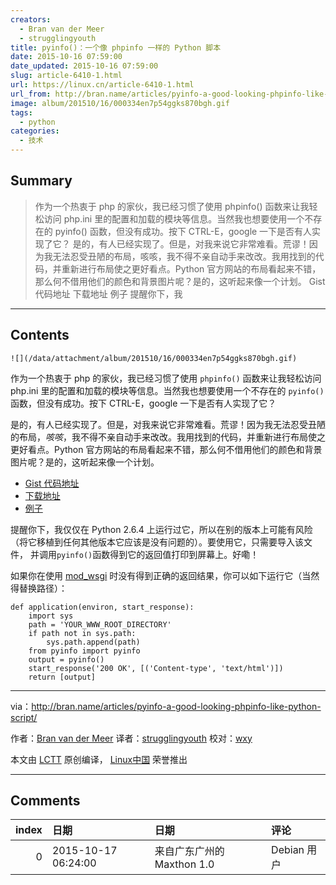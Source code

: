```yaml
---
creators:
  - Bran van der Meer
  - strugglingyouth
title: pyinfo()：一个像 phpinfo 一样的 Python 脚本
date: 2015-10-16 07:59:00
date_updated: 2015-10-16 07:59:00
slug: article-6410-1.html
url: https://linux.cn/article-6410-1.html
url_from: http://bran.name/articles/pyinfo-a-good-looking-phpinfo-like-python-script/
image: album/201510/16/000334en7p54ggks870bgh.gif
tags:
  - python
categories:
  - 技术
---
```


## Summary

> 作为一个热衷于 php 的家伙，我已经习惯了使用 phpinfo() 函数来让我轻松访问 php.ini 里的配置和加载的模块等信息。当然我也想要使用一个不存在的 pyinfo() 函数，但没有成功。按下 CTRL-E，google 一下是否有人实现了它？ 是的，有人已经实现了。但是，对我来说它非常难看。荒谬！因为我无法忍受丑陋的布局，咳咳，我不得不亲自动手来改改。我用找到的代码，并重新进行布局使之更好看点。Python 官方网站的布局看起来不错，那么何不借用他们的颜色和背景图片呢？是的，这听起来像一个计划。  Gist 代码地址 下载地址 例子  提醒你下，我

***

<!-- more -->

## Contents

`![](/data/attachment/album/201510/16/000334en7p54ggks870bgh.gif)`

作为一个热衷于 php 的家伙，我已经习惯了使用 `phpinfo()` 函数来让我轻松访问 php.ini 里的配置和加载的模块等信息。当然我也想要使用一个不存在的 `pyinfo()` 函数，但没有成功。按下 CTRL-E，google 一下是否有人实现了它？

是的，有人已经实现了。但是，对我来说它非常难看。荒谬！因为我无法忍受丑陋的布局，*咳咳*，我不得不亲自动手来改改。我用找到的代码，并重新进行布局使之更好看点。Python 官方网站的布局看起来不错，那么何不借用他们的颜色和背景图片呢？是的，这听起来像一个计划。

* [Gist 代码地址](https://gist.github.com/951825#file_pyinfo.py)
* [下载地址](http://bran.name/dump/pyinfo.zip)
* [例子](http://bran.name/dump/pyinfo/index.py)

提醒你下，我仅仅在 Python 2.6.4 上运行过它，所以在别的版本上可能有风险（将它移植到任何其他版本它应该是没有问题的）。要使用它，只需要导入该文件， 并调用`pyinfo()`函数得到它的返回值打印到屏幕上。好嘞！

如果你在使用 [mod\_wsgi](http://code.google.com/p/modwsgi/) 时没有得到正确的返回结果，你可以如下运行它（当然得替换路径）：

```shell
def application(environ, start_response):
    import sys
    path = 'YOUR_WWW_ROOT_DIRECTORY'
    if path not in sys.path:
        sys.path.append(path)
    from pyinfo import pyinfo
    output = pyinfo()
    start_response('200 OK', [('Content-type', 'text/html')])
    return [output]
```

---

via：<http://bran.name/articles/pyinfo-a-good-looking-phpinfo-like-python-script/>

作者：[Bran van der Meer](http://bran.name/resume/) 译者：[strugglingyouth](https://github.com/strugglingyouth) 校对：[wxy](https://github.com/wxy)

本文由 [LCTT](https://github.com/LCTT/TranslateProject) 原创编译， [Linux中国](https://linux.cn/) 荣誉推出

***

## Comments

|   index | 日期                | 日期                                   | 评论                                                        |
|--------:|:--------------------|:---------------------------------------|:------------------------------------------------------------|
|       0 | 2015-10-17 06:24:00 | 来自广东广州的 Maxthon 1.0|Debian 用户 | 其实想不懂的是为何要非要类似php来个phpinfo,觉得完全没必要。 |
